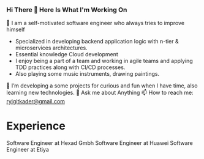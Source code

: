 ### Hi There 👋  Here Is What I'm Working On 

🌱 I am a self-motivated software engineer who always tries to improve himself 

- Specialized in developing backend application logic with n-tier & microservices architectures.
- Essential knowledge Cloud development
- I enjoy being a part of a team and working in agile teams and applying TDD practices along with CI/CD processes.
- Also playing some music instruments, drawing paintings.

🌱 I’m  developing a some projects for curious and fun when I have time, also learning new technologies.
💬 Ask me about Anything
📫 How to reach me: ryigitkader@gmail.com


# Experience
Software Engineer at Hexad Gmbh
Software Engineer at Huawei
Software Engineer at Etiya


